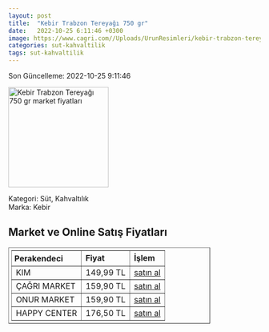 ```yaml
---
layout: post
title:  "Kebir Trabzon Tereyağı 750 gr"
date:   2022-10-25 6:11:46 +0300
image: https://www.cagri.com//Uploads/UrunResimleri/kebir-trabzon-tereyagi-750-gr-8181.jpg
categories: sut-kahvaltilik
tags: sut-kahvaltilik
---
```


Son Güncelleme: 2022-10-25 9:11:46

<img src="https://www.cagri.com//Uploads/UrunResimleri/kebir-trabzon-tereyagi-750-gr-8181.jpg" width="200" alt="Kebir Trabzon Tereyağı 750 gr market fiyatları" />

Kategori: Süt, Kahvaltılık
<br />
Marka: Kebir

<h2>Market ve Online Satış Fiyatları</h2>

<table border="1" style="padding: 5px;width:80%;">
  <tr>
    <td style="padding: 5px;"><strong>Perakendeci</strong></td>
    <td><strong>Fiyat</strong></td>
    <td><strong>İşlem</strong></td>
  </tr>
  <tr>
              <td title="Kim">KIM</td>
              <td>149,99 TL</td>
              <td><a title="Kim" target="_blank" href="https://www.kimgeldi.com/kebir-gurme-tereyagi-750-gr">satın al</a></td>
            </tr><tr>
              <td title="Çağrı Market">ÇAĞRI MARKET</td>
              <td>159,90 TL</td>
              <td><a title="Çağrı Market" target="_blank" href="https://www.cagri.com/kebir-trabzon-tereyagi-750gr?">satın al</a></td>
            </tr><tr>
              <td title="Onur Market">ONUR MARKET</td>
              <td>159,90 TL</td>
              <td><a title="Onur Market" target="_blank" href="https://www.onurmarket.com/-kebir-tereyag-gurme-tuzsuz-750-gr--75526">satın al</a></td>
            </tr><tr>
              <td title="Happy Center">HAPPY CENTER</td>
              <td>176,50 TL</td>
              <td><a title="Happy Center" target="_blank" href="https://www.happycenter.com.tr/Product/?product_id=15738">satın al</a></td>
            </tr>
</table>
